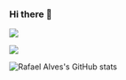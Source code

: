 ### Hi there 👋

<!--
**RafaelAlves93/RafaelAlves93** is a ✨ _special_ ✨ repository because its `README.md` (this file) appears on your GitHub profile.

Here are some ideas to get you started:

- 🔭 I’m currently working on ...
- 🌱 I’m currently learning ...
- 👯 I’m looking to collaborate on ...
- 🤔 I’m looking for help with ...
- 💬 Ask me about ...
- 📫 How to reach me: ...
- 😄 Pronouns: ...
- ⚡ Fun fact: ...
-->


![](https://komarev.com/ghpvc/?username=RafaelAlves93)

<a href="https://www.github.com/RafaelAlves93" target="_blank" rel="noreferrer"><img
src="https://img.shields.io/github/followers/RafaelAlves93?logo=github&style=for-the-badge&color=0891b2&labelColor=1c1917" /></a>


<!--<p align="left"> <a href="https://www.github.com/RafaelAlves93" target="_blank" rel="noreferrer"><img src="https://raw.githubusercontent.com/danielcranney/readme-generator/main/public/icons/socials/github.svg" width="32" height="32" /></a></p>

![Rafael Alves's GitHub stats](https://github-readme-stats.vercel.app/api/?username=RafaelAlves93&show_icons=true&title_color=fff&icon_color=79ff97&text_color=9f9f9f&bg_color=151515)-->
![Rafael Alves's GitHub stats](https://github-readme-stats.vercel.app/api?username=RafaelAlves93&count_private=true&show_icons=true&theme=synthwave&text_color=9f9f9f&bg_color=151515)
